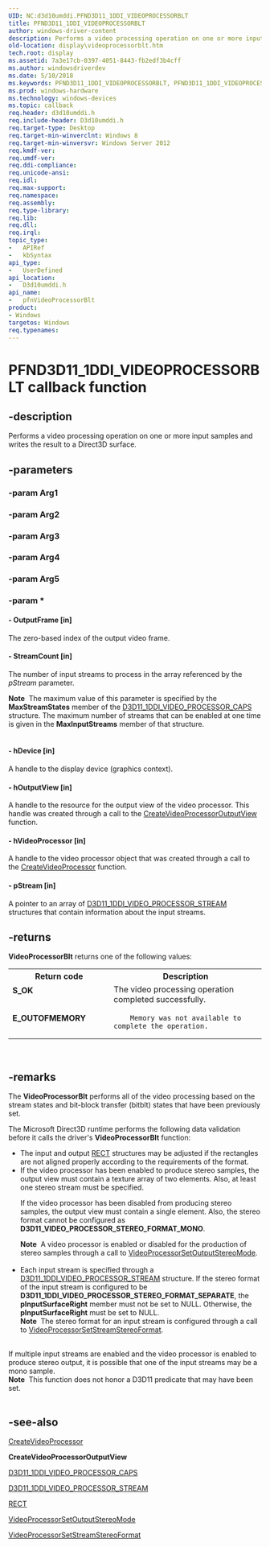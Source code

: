 ```yaml
---
UID: NC:d3d10umddi.PFND3D11_1DDI_VIDEOPROCESSORBLT
title: PFND3D11_1DDI_VIDEOPROCESSORBLT
author: windows-driver-content
description: Performs a video processing operation on one or more input samples and writes the result to a Direct3D surface.
old-location: display\videoprocessorblt.htm
tech.root: display
ms.assetid: 7a3e17cb-0397-4051-8443-fb2edf3b4cff
ms.author: windowsdriverdev
ms.date: 5/10/2018
ms.keywords: PFND3D11_1DDI_VIDEOPROCESSORBLT, PFND3D11_1DDI_VIDEOPROCESSORBLT callback, d3d10umddi/pfnVideoProcessorBlt, display.videoprocessorblt, pfnVideoProcessorBlt, pfnVideoProcessorBlt callback function [Display Devices]
ms.prod: windows-hardware
ms.technology: windows-devices
ms.topic: callback
req.header: d3d10umddi.h
req.include-header: D3d10umddi.h
req.target-type: Desktop
req.target-min-winverclnt: Windows 8
req.target-min-winversvr: Windows Server 2012
req.kmdf-ver: 
req.umdf-ver: 
req.ddi-compliance: 
req.unicode-ansi: 
req.idl: 
req.max-support: 
req.namespace: 
req.assembly: 
req.type-library: 
req.lib: 
req.dll: 
req.irql: 
topic_type:
-	APIRef
-	kbSyntax
api_type:
-	UserDefined
api_location:
-	D3d10umddi.h
api_name:
-	pfnVideoProcessorBlt
product:
- Windows
targetos: Windows
req.typenames: 
---
```


# PFND3D11_1DDI_VIDEOPROCESSORBLT callback function


## -description


Performs a video processing operation on one or more input samples and writes the result to a Direct3D surface.




## -parameters




### -param Arg1


### -param Arg2


### -param Arg3


### -param Arg4


### -param Arg5


### -param *








#### - OutputFrame [in]

The zero-based index of the output video frame.


#### - StreamCount [in]

The number of input streams to process in the array referenced by the <i>pStream</i> parameter.



<div class="alert"><b>Note</b>  The maximum value of this parameter is specified by the <b>MaxStreamStates</b> member of the <a href="https://msdn.microsoft.com/library/windows/hardware/hh450968">D3D11_1DDI_VIDEO_PROCESSOR_CAPS</a> structure. The maximum number of streams that can be enabled at one time is given in the <b>MaxInputStreams</b> member of that structure.

</div>
<div> </div>

#### - hDevice [in]

A handle to the display device (graphics context).




#### - hOutputView [in]

A handle to the resource for the output view of the video processor. This handle was created through a call to the <a href="https://msdn.microsoft.com/741045a2-0a91-490a-907d-5f4900a4a0ae">CreateVideoProcessorOutputView</a> function.




#### - hVideoProcessor [in]

A handle to the video processor object that was created through a call to the <a href="https://msdn.microsoft.com/741045a2-0a91-490a-907d-5f4900a4a0ae">CreateVideoProcessor</a> function.




#### - pStream [in]

A pointer to an array of <a href="https://msdn.microsoft.com/library/windows/hardware/hh451033">D3D11_1DDI_VIDEO_PROCESSOR_STREAM</a> structures that contain information about the input streams.


## -returns



<b>VideoProcessorBlt</b> returns one of the following values:

<table>
<tr>
<th>Return code</th>
<th>Description</th>
</tr>
<tr>
<td width="40%">
<dl>
<dt><b>S_OK</b></dt>
</dl>
</td>
<td width="60%">
The video processing operation completed successfully.

</td>
</tr>
<tr>
<td width="40%">
<dl>
<dt><b>E_OUTOFMEMORY</b></dt>
</dl>
</td>
<td width="60%">

        Memory was not available to complete the operation.

</td>
</tr>
</table>
 




## -remarks



The <b>VideoProcessorBlt</b> performs all of the video processing based on the stream states and bit-block transfer (bitblt) states that have been previously set.

The Microsoft Direct3D runtime performs the following data validation before it calls the driver's <b>VideoProcessorBlt</b> function:

<ul>
<li>
The input and output <a href="https://msdn.microsoft.com/library/windows/hardware/ff569234">RECT</a> structures may be adjusted if the rectangles are not aligned properly according to the requirements of the format.


</li>
<li>
If the video processor has been enabled to produce stereo samples, the output view must contain a texture array of two elements.
Also, at least one stereo stream must be specified.

If the video processor has been disabled from producing stereo samples, the output view must contain a single element.
 Also, the stereo format cannot be configured as <b>D3D11_VIDEO_PROCESSOR_STEREO_FORMAT_MONO</b>.


<div class="alert"><b>Note</b>  A video processor is enabled or disabled for the production of stereo samples through a call to <a href="https://msdn.microsoft.com/library/windows/hardware/hh439788">VideoProcessorSetOutputStereoMode</a>.</div>
<div> </div>
</li>
<li>
Each input stream is specified through a 	<a href="https://msdn.microsoft.com/library/windows/hardware/hh451033">D3D11_1DDI_VIDEO_PROCESSOR_STREAM</a> structure. If the stereo format of the input stream is configured to be <b>D3D11_1DDI_VIDEO_PROCESSOR_STEREO_FORMAT_SEPARATE</b>, the <b>pInputSurfaceRight</b> member must not be set to NULL.  Otherwise, the <b>pInputSurfaceRight</b> must be set to NULL.



<div class="alert"><b>Note</b>  The stereo format for an input stream is configured through a call to <a href="https://msdn.microsoft.com/library/windows/hardware/hh439817">VideoProcessorSetStreamStereoFormat</a>.</div>
<div> </div>
</li>
</ul>
If multiple input streams are enabled and the video processor is enabled to produce stereo output, it is possible that one of the input streams may be a mono sample.



<div class="alert"><b>Note</b>  This function does not honor a D3D11 predicate that may have been set.</div>
<div> </div>



## -see-also




<a href="https://msdn.microsoft.com/741045a2-0a91-490a-907d-5f4900a4a0ae">CreateVideoProcessor</a>



<b>CreateVideoProcessorOutputView</b>



<a href="https://msdn.microsoft.com/library/windows/hardware/hh450968">D3D11_1DDI_VIDEO_PROCESSOR_CAPS</a>



<a href="https://msdn.microsoft.com/library/windows/hardware/hh451033">D3D11_1DDI_VIDEO_PROCESSOR_STREAM</a>



<a href="https://msdn.microsoft.com/library/windows/hardware/ff569234">RECT</a>



<a href="https://msdn.microsoft.com/library/windows/hardware/hh439788">VideoProcessorSetOutputStereoMode</a>



<a href="https://msdn.microsoft.com/library/windows/hardware/hh439817">VideoProcessorSetStreamStereoFormat</a>
 

 

